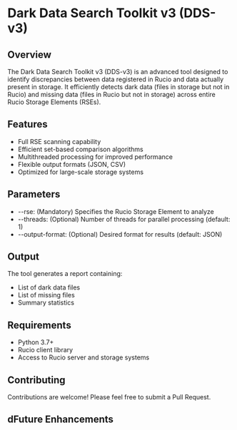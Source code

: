 # Dark Data Search Toolkit v3 (DDS-v3)

## Overview

The Dark Data Search Toolkit v3 (DDS-v3) is an advanced tool designed to identify discrepancies between data registered in Rucio and data actually present in storage. It efficiently detects dark data (files in storage but not in Rucio) and missing data (files in Rucio but not in storage) across entire Rucio Storage Elements (RSEs).

## Features

- Full RSE scanning capability
- Efficient set-based comparison algorithms
- Multithreaded processing for improved performance
- Flexible output formats (JSON, CSV)
- Optimized for large-scale storage systems

## Parameters

- --rse: (Mandatory) Specifies the Rucio Storage Element to analyze
- --threads: (Optional) Number of threads for parallel processing (default: 1)
- --output-format: (Optional) Desired format for results (default: JSON)

## Output
The tool generates a report containing:

- List of dark data files
- List of missing files
- Summary statistics

## Requirements

- Python 3.7+
- Rucio client library
- Access to Rucio server and storage systems

## Contributing
Contributions are welcome! Please feel free to submit a Pull Request.

## dFuture Enhancements
